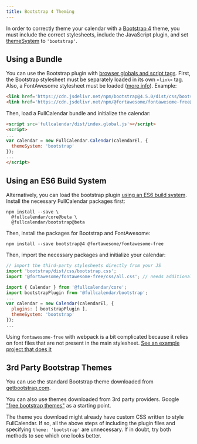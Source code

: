 ```yaml
---
title: Bootstrap 4 Theming
---
```


In order to correctly theme your calendar with a [Bootstrap 4](https://getbootstrap.com/docs/4.6/getting-started/introduction/) theme, you must include the correct stylesheets, include the JavaScript plugin, and set [themeSystem](themeSystem) to `'bootstrap'`.


## Using a Bundle


You can use the Bootstrap plugin with [browser globals and script tags](initialize-globals). First, the Bootstrap stylesheet must be separately loaded in its own `<link>` tag. Also, a FontAwesome stylesheet must be loaded ([more info](https://fontawesome.com/get-started)). Example:

```html
<link href='https://cdn.jsdelivr.net/npm/bootstrap@4.5.0/dist/css/bootstrap.css' rel='stylesheet'>
<link href='https://cdn.jsdelivr.net/npm/@fortawesome/fontawesome-free@5.13.1/css/all.css' rel='stylesheet'>
```

Then, load a FullCalendar bundle and initialize the calendar:

```html
<script src='fullcalendar/dist/index.global.js'></script>
<script>
...
var calendar = new FullCalendar.Calendar(calendarEl, {
  themeSystem: 'bootstrap'
});
...
</script>
```


## Using an ES6 Build System


Alternatively, you can load the bootstrap plugin [using an ES6 build system](initialize-es6). Install the necessary FullCalendar packages first:

```
npm install --save \
  @fullcalendar/core@beta \
  @fullcalendar/bootstrap@beta
```

Then, install the packages for Bootstrap and FontAwesome:

```
npm install --save bootstrap@4 @fortawesome/fontawesome-free
```

Then, import the necessary packages and initialize your calendar:

```js
// import the third-party stylesheets directly from your JS
import 'bootstrap/dist/css/bootstrap.css';
import '@fortawesome/fontawesome-free/css/all.css'; // needs additional webpack config!

import { Calendar } from '@fullcalendar/core';
import bootstrapPlugin from '@fullcalendar/bootstrap';
...
var calendar = new Calendar(calendarEl, {
  plugins: [ bootstrapPlugin ],
  themeSystem: 'bootstrap'
});
...
```

Using `fontawesome-free` with webpack is a bit complicated because it relies on font files that are not present in the main stylesheet. <a href='https://github.com/fullcalendar/fullcalendar-example-projects/tree/v6/bootstrap' class='more-link'>See an example project that does it</a>


## 3rd Party Bootstrap Themes

You can use the standard Bootstrap theme downloaded from [getbootstrap.com](https://getbootstrap.com/).

You can also use themes downloaded from 3rd party providers. Google ["free bootstrap themes"](https://www.google.com/search?q=free+bootstrap+themes) as a starting point.

The theme you download might already have custom CSS written to style FullCalendar. If so, all the above steps of including the plugin files and specifying `theme: 'bootstrap'` are unnecessary. If in doubt, try both methods to see which one looks better.
